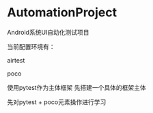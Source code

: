 # AutomationProject
Android系统UI自动化测试项目

当前配置环境有：

airtest

poco

使用pytest作为主体框架 先搭建一个具体的框架主体

先对pytest + poco元素操作进行学习
